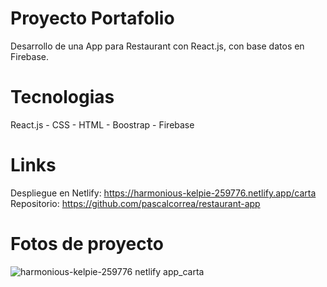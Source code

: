 # Proyecto  Portafolio

Desarrollo de una App para Restaurant con React.js, con base datos en Firebase.

# Tecnologias

React.js - CSS - HTML - Boostrap - Firebase

# Links

Despliegue en Netlify: https://harmonious-kelpie-259776.netlify.app/carta <br>
Repositorio: https://github.com/pascalcorrea/restaurant-app

# Fotos de proyecto 

![harmonious-kelpie-259776 netlify app_carta](https://user-images.githubusercontent.com/98128852/236029308-361f0d95-1f05-44d1-81fd-d90de4df233b.png)
